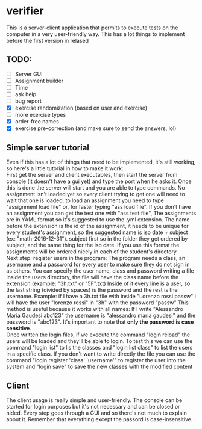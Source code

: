 # verifier
This is a server-client application that permits to execute tests on the computer in a very user-friendly way.
This has a lot things to implement before the first version in relased
## TODO:
 - [ ] Server GUI
 - [ ] Assignment builder
 - [ ] Time
 - [ ] ask help
 - [ ] bug report
 - [x] exercise randomization (based on user and exercise)
 - [ ] more exercise types
 - [x] order-free names
 - [x] exercise pre-correction (and make sure to send the answers, lol)

## Simple server tutorial
Even if this has a lot of things that need to be implemented, it's still working, so here's a little tutorial in how to make it work:<br>
First get the server and client executables, then start the server from console (it doesn't have a gui yet) and type the port when he asks it.
Once this is done the server will start and you are able to type commands. No assignment isn't loaded yet so every client trying to get one
will need to wait that one is loaded. to load an assignment you need to type "assignment load file" or, for faster typing "ass load file".
If you don't have an assignment you can get the test one with "ass test file",
The assignments are in YAML format so it's suggested to use the .yml extension.
The name before the extension is the id of the assignment, it needs to be unique for every student's assignment, so the suggested name is iso date + subject (ex: "math-2016-12-31").
subject first so in the folder they get ordered by subject, and the same thing for the iso date.
If you use this format the assignments will be ordered nicely in each of the student's directory.
<br>
Next step: register users in the program:
The program needs a class, an username and a password for every user to make sure they do not sign in as others.
You can specify the user name, class and password writing a file inside the users directory, the file will have the class name before the extension (example: "3h.txt" or "5F".txt)
Inside of it every line is a user, so the last string (divided by spaces) is the password and the rest is the username.
Example: if I have a 3h.txt file with inside "Lorenzo rossi passw" i will have the user "lorenzo rossi" in "3h" with the password "passw"
This method is useful because it works with all names: If I write "Alessandro Maria Gaudesi abc123" the username is "alessandro maria gaudesi" and the password is "abc123".
It's important to note that **only the password is case sensitive**.<br>
Once written the login files, if we execute the command "login reload" the users will be loaded and they'll be able to login.
To test this we can use the command "login list" to lis the classes and "login list class" to list the users in a specific class.
If you don't want to write directly the file you can use the command "login register 'class' 'username'" to register the user into the system
and "login save" to save the new classes with the modified content

## Client
The client usage is really simple and user-friendly. The console can be started for login purposes but it's not necessary and can be closed or hided.
Every step goes through a GUI and so there's not much to explain about it.
Remember that everything except the passord is case-insensitive.

